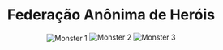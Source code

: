 <h1 align="center">Federação Anônima de Heróis</h1>
<div align="center">
  <img src="https://user-images.githubusercontent.com/39541807/78850427-90b1c180-79ed-11ea-802f-75d20977754e.png" alt="Monster 1" align="center">  
  <img src="https://user-images.githubusercontent.com/39541807/78850795-775d4500-79ee-11ea-9d6a-69afa0dd76d8.png" alt="Monster 2"> 
  <img src="https://user-images.githubusercontent.com/39541807/78851213-9e684680-79ef-11ea-807c-bc45329cf15c.png" alt="Monster 3">
</div>

                
                
                 
                 
                 
                
